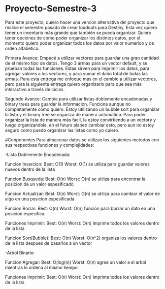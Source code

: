 # Proyecto-Semestre-3

Para este proyecto, quiero hacer una versión alternativa del proyecto que realice el semestre pasado de crear loadouts para Destiny. Esta vez quiero tener un inventario más grande que también se pueda organizar. Quiero tener opciones de como poder organizar los distintos datos, por el momento quiero poder organizar todos los datos por valor numerico y de orden alfabetico.

Primera Avance:
Empecé a utilizar vectores para guardar una gran cantidad de el mismo tipo de datos. Tengo 3 armas para un vector default, y se prueban todas las funciones. Estas sirven para imprimir los datos, para agregar valores a los vectores, y para sumar el daño total de todas las armas. Para esta entrega me enfoque más en el cambio a utilizar vectores, pero para la siguiente entrega quiero organizarlo para que sea más interactivo a través de ciclos.

Segundo Avance:
Cambie para utilizar listas doblemente encadenadas y binary trees para guardar la informacion. Funciona aunque no completamente como quiero. Estoy utilizando un bubble sort para organizar la lista y el binary tree se organiza de manera automatica. Para poder organizar la lista de manera más facil, la estoy convirtiendo a un vectory y luego organizandola, en el futuro planeo cambiar esto, pero aun no estoy seguro como puedo organizar las listas como yo quiero.

#Conponentes
Para almacenar datos se utilizan los siguientes metodos con sus respectivas funciones y complejidades:

-Lista Doblemente Encadenada:

Funcion Insercion: Best: O(1) Worst: O(1) se utiliza para guardar valores nuevos dentro de la lista

Funcion Busqueda: Best: O(n) Worst: O(n) se utiliza para encontrar la posicion de un valor espesificado

Funcion Actualizar: Best: O(n) Worst: O(n) se utiliza para cambiar el valor de algo en una posicion espesificada

Funcion Borrar: Best: O(n) Worst: O(n) funcion para borrar un dato en una posicion espesifica

Funciones Imprimir: Best: O(n) Worst: O(n) imprime todos los valores dentro de la lista

Funcion Sort(Bubble): Best: O(n) Worst: O(n^2) organiza los valores dentro de la lista despues de pasarlos a un vector

-Arbol Binario:

Funcion Agregar: Best: O(log(n)) Worst: O(n) agrea un valor a el arbol mientras lo ordena al mismo tiempo

Funciones Imprimir: Best: O(n) Worst: O(n) imprime todos los valores dentro de la lista
